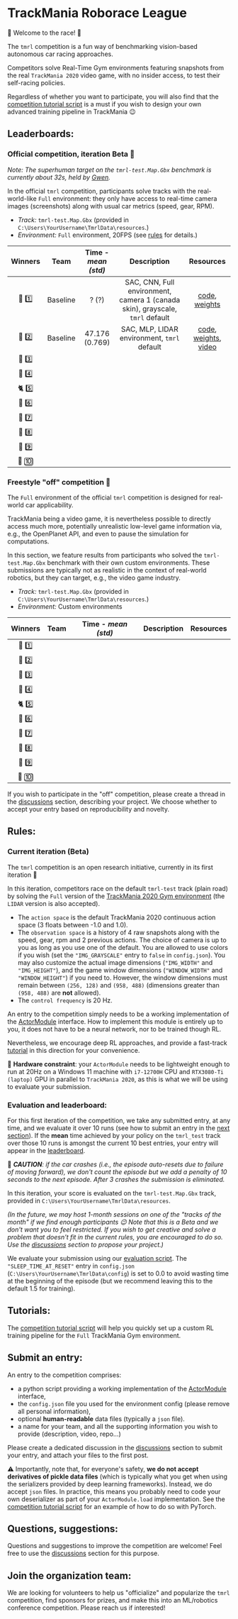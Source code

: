 # TrackMania Roborace League

:checkered_flag: Welcome to the race! :checkered_flag:

The `tmrl` competition is a fun way of benchmarking vision-based autonomous car racing approaches.

Competitors solve Real-Time Gym environments featuring snapshots from the real `TrackMania 2020` video game, with no insider access, to test their self-racing policies.

Regardless of whether you want to participate, you will also find that the [competition tutorial script](https://github.com/trackmania-rl/tmrl/blob/master/tmrl/tuto/competition/custom_actor_module.py) is a must if you wish to design your own advanced training pipeline in TrackMania :wink:


## Leaderboards:

### Official competition, iteration Beta :hatching_chick:

_Note: The superhuman target on the `tmrl-test.Map.Gbx` benchmark is currently about 32s, held by [Gwen](#https://www.youtube.com/watch?v=c1xq7iJ3f9E)._

In the official `tmrl` competition, participants solve tracks with the real-world-like `Full` environment:
they only have access to real-time camera images (screenshots) along with usual car metrics (speed, gear, RPM).

- _Track:_ `tmrl-test.Map.Gbx` (provided in `C:\Users\YourUsername\TmrlData\resources`.)
- _Environment:_ `Full` environment, 20FPS (see [rules](#rules) for details.)

|          Winners          |   Team   | Time - _mean (std)_ |                                  Description                                  |                                                                                                                                  Resources                                                                                                                                  |
|:-------------------------:|:--------:|:-------------------:|:-----------------------------------------------------------------------------:|:---------------------------------------------------------------------------------------------------------------------------------------------------------------------------------------------------------------------------------------------------------------------------:|
|      :dragon: :one:       | Baseline |        ? (?)        | SAC, CNN, Full environment, camera 1 (canada skin), grayscale, `tmrl` default |                           [code](https://github.com/trackmania-rl/tmrl/blob/c61fc1ef48de0a68a0dc1a228ef6f4b8554c5798/tmrl/custom/custom_models.py#L537), [weights](https://github.com/trackmania-rl/tmrl/releases/download/v0.4.0/resources.zip)                            |
|     :racehorse: :two:     | Baseline |   47.176 (0.769)    |                  SAC, MLP, LIDAR environment, `tmrl` default                  | [code](https://github.com/trackmania-rl/tmrl/blob/c61fc1ef48de0a68a0dc1a228ef6f4b8554c5798/tmrl/custom/custom_models.py#L54), [weights](https://github.com/trackmania-rl/tmrl/releases/download/v0.4.0/resources.zip), [video](https://www.youtube.com/watch?v=LN29DDlHp1U) |
|     :leopard: :three:     |
|      :tiger2: :four:      |
|       :cat2: :five:       |
|      :rabbit2: :six:      |
| :dromedary_camel: :seven: |
|     :turtle: :eight:      |
|      :snail: :nine:       |
| :palm_tree: :keycap_ten:  |


### Freestyle "off" competition :unicorn:

The `Full` environment of the official `tmrl` competition is designed for real-world car applicability.

TrackMania being a video game, it is nevertheless possible to directly access much more, potentially unrealistic low-level game information via, e.g., the OpenPlanet API, and even to pause the simulation for computations.

In this section, we feature results from participants who solved the `tmrl-test.Map.Gbx` benchmark with their own custom environments.
These submissions are typically not as realistic in the context of real-world robotics, but they can target, e.g., the video game industry.

- _Track:_ `tmrl-test.Map.Gbx` (provided in `C:\Users\YourUsername\TmrlData\resources`.)
- _Environment:_ Custom environments

|          Winners          |      Team      | Time - _mean (std)_ | Description | Resources |
|:-------------------------:|:--------------:|:-------------------:|:-----------:|:---------:|
|      :dragon: :one:       |
|     :racehorse: :two:     |
|     :leopard: :three:     |
|      :tiger2: :four:      |
|       :cat2: :five:       |
|      :rabbit2: :six:      |
| :dromedary_camel: :seven: |
|     :turtle: :eight:      |
|      :snail: :nine:       |
| :palm_tree: :keycap_ten:  |

If you wish to participate in the "off" competition, please create a thread in the [discussions](https://github.com/trackmania-rl/tmrl/discussions) section, describing your project.
We choose whether to accept your entry based on reproducibility and novelty.


## Rules:

### Current iteration (Beta)
The `tmrl` competition is an open research initiative, currently in its first iteration :hatching_chick:

In this iteration, competitors race on the default `tmrl-test` track (plain road) by solving the `Full` version of the [TrackMania 2020 Gym environment](https://github.com/trackmania-rl/tmrl#gym-environment) (the `LIDAR` version is also accepted).

- The `action space` is the default TrackMania 2020 continuous action space (3 floats between -1.0 and 1.0).
- The `observation space` is a history of 4 raw snapshots along with the speed, gear, rpm and 2 previous actions. The choice of camera is up to you as long as you use one of the default. You are allowed to use colors if you wish (set the `"IMG_GRAYSCALE"` entry to `false` in `config.json`). You may also customize the actual image dimensions (`"IMG_WIDTH"` and `"IMG_HEIGHT"`), and the game window dimensions (`"WINDOW_WIDTH"` and `"WINDOW_HEIGHT"`) if you need to. However, the window dimensions must remain between `(256, 128)` and `(958, 488)` (dimensions greater than `(958, 488)` are **not** allowed).
- The `control frequency` is 20 Hz.

An entry to the competition simply needs to be a working implementation of the [ActorModule](https://github.com/trackmania-rl/tmrl/blob/master/tmrl/actor.py) interface.
How to implement this module is entirely up to you, it does not have to be a neural network, nor to be trained though RL.

Nevertheless, we encourage deep RL approaches, and provide a fast-track [tutorial](https://github.com/trackmania-rl/tmrl/blob/master/tmrl/tuto/competition/custom_actor_module.py) in this direction for your convenience.

:loudspeaker: **Hardware constraint**: your `ActorModule` needs to be lightweight enough to run at 20Hz on a Windows 11 machine with `i7-12700H` CPU and `RTX3080-Ti (laptop)` GPU in parallel to `TrackMania 2020`, as this is what we will be using to evaluate your submission.

### Evaluation and leaderboard:
For this first iteration of the competition, we take any submitted entry, at any time, and we evaluate it over 10 runs (see how to submit an entry in the [next section](#submit-an-entry)).
If the **mean** time achieved by your policy on the `tmrl_test` track over those 10 runs is amongst the current 10 best entries, your entry will appear in the [leaderboard](https://github.com/trackmania-rl/tmrl).

:loudspeaker: _**CAUTION**: if the car crashes (i.e., the episode auto-resets due to failure of moving forward), we don't count the episode but we add a penalty of 10 seconds to the next episode.
After 3 crashes the submission is eliminated._

In this iteration, your score is evaluated on the `tmrl-test.Map.Gbx` track, provided in `C:\Users\YourUsername\TmrlData\resources`.

_(In the future, we may host 1-month sessions on one of the "tracks of the month" if we find enough participants :wink:
Note that this is a Beta and we don't want you to feel restricted.
If you wish to get creative and solve a problem that doesn't fit in the current rules, you are encouraged to do so.
Use the [discussions](https://github.com/trackmania-rl/tmrl/discussions) section to propose your project.)_


We evaluate your submission using our [evaluation script](https://github.com/trackmania-rl/tmrl/blob/master/tmrl/tuto/competition/competition_eval.py).
The `"SLEEP_TIME_AT_RESET"` entry in `config.json` (`C:\Users\YourUsername\TmrlData\config`) is set to 0.0 to avoid wasting time at the beginning of the episode (but we recommend leaving this to the default 1.5 for training).

## Tutorials:
The [competition tutorial script](https://github.com/trackmania-rl/tmrl/blob/master/tmrl/tuto/competition/custom_actor_module.py) will help you quickly set up a custom RL training pipeline for the `Full` TrackMania Gym environment.

## Submit an entry:
An entry to the competition comprises:
- a python script providing a working implementation of the [ActorModule](https://github.com/trackmania-rl/tmrl/blob/master/tmrl/actor.py) interface,
- the `config.json` file you used for the environment config (please remove all personal information),
- optional **human-readable** data files (typically a `json` file).
- a name for your team, and all the supporting information you wish to provide (description, video, repo...)

Please create a dedicated discussion in the [discussions](https://github.com/trackmania-rl/tmrl/discussions) section to submit your entry, and attach your files to the first post.

:warning: Importantly, note that, for everyone's safety, **we do not accept derivatives of pickle data files** (which is typically what you get when using the serializers provided by deep learning frameworks).
Instead, we do accept `json` files.
In practice, this means you probably need to code your own deserializer as part of your `ActorModule.load` implementation.
See the [competition tutorial script](https://github.com/trackmania-rl/tmrl/blob/master/tmrl/tuto/competition/custom_actor_module.py) for an example of how to do so with PyTorch.

## Questions, suggestions:
Questions and suggestions to improve the competition are welcome!
Feel free to use the [discussions](https://github.com/trackmania-rl/tmrl/discussions) section for this purpose.


## Join the organization team:

We are looking for volunteers to help us "officialize" and popularize the `tmrl` competition, find sponsors for prizes, and make this into an ML/robotics conference competition.
Please reach us if interested!
